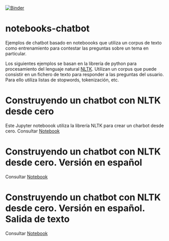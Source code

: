 [![Binder](https://mybinder.org/badge_logo.svg)](https://mybinder.org/v2/gh/hibernator11/notebooks-chatbot/master)


# notebooks-chatbot
Ejemplos de chatbot basado en noteboooks que utiliza un corpus de texto como entrenamiento para contestar las preguntas sobre un tema en particular. 




Los siguientes ejemplos se basan en la librería de python para procesamiento del lenguaje natural [NLTK](https://www.nltk.org/). Utilizan un corpus que puede consistir en un fichero de texto para responder a las preguntas del usuario. Para ello utiliza listas de stopwords, tokenización, etc.

# Construyendo un chatbot con NLTK desde cero
Este Jupyter noteboook utiliza la librería NLTK para crear un charbot desde cero. Consultar [Notebook](https://nbviewer.org/github/hibernator11/notebooks-chatbot/blob/master/NLTKChatbot.ipynb)

# Construyendo un chatbot con NLTK desde cero. Versión en español
Consultar [Notebook](https://nbviewer.org/github/hibernator11/notebooks-chatbot/blob/master/NLTKChatbot-es.ipynb)

# Construyendo un chatbot con NLTK desde cero. Versión en español. Salida de texto
Consultar [Notebook](https://nbviewer.org/github/hibernator11/notebooks-chatbot/blob/master/NLTKChatbot-es-print.ipynb)
